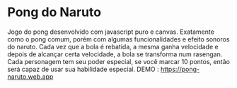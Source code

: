 # Pong do Naruto
 Jogo do pong desenvolvido com javascript puro e canvas. Exatamente como o pong comum, porém com algumas funcionalidades e efeito sonoros do naruto. Cada vez que a bola é rebatida, a mesma ganha velocidade e depois de alcançar certa velocidade, a bola se transforma num rasengan. Cada personagem tem seu poder especial, se você marcar 10 pontos, então será capaz de usar sua habilidade especial. DEMO : https://pong-naruto.web.app
